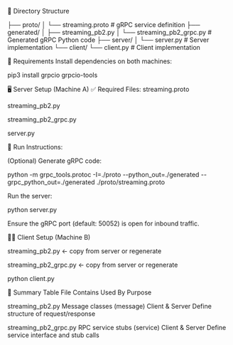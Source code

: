 📁 Directory Structure


├── proto/
│   └── streaming.proto         # gRPC service definition
├── generated/
│   ├── streaming_pb2.py
│   └── streaming_pb2_grpc.py   # Generated gRPC Python code
├── server/
│   └── server.py               # Server implementation
└── client/
    └── client.py               # Client implementation

🔌 Requirements
Install dependencies on both machines:

pip3 install grpcio grpcio-tools



🖥️ Server Setup (Machine A)
✅ Required Files:
streaming.proto

streaming_pb2.py

streaming_pb2_grpc.py

server.py

🚀 Run Instructions:

(Optional) Generate gRPC code:

python -m grpc_tools.protoc -I=./proto --python_out=./generated --grpc_python_out=./generated ./proto/streaming.proto

Run the server:

python server.py

Ensure the gRPC port (default: 50052) is open for inbound traffic.

🧑‍💻 Client Setup (Machine B)

streaming_pb2.py ← copy from server or regenerate

streaming_pb2_grpc.py ← copy from server or regenerate

python client.py



🔁 Summary Table
File	Contains	Used By	Purpose

streaming_pb2.py	Message classes (message)	Client & Server	Define structure of request/response

streaming_pb2_grpc.py	RPC service stubs (service)	Client & Server	Define service interface and stub calls